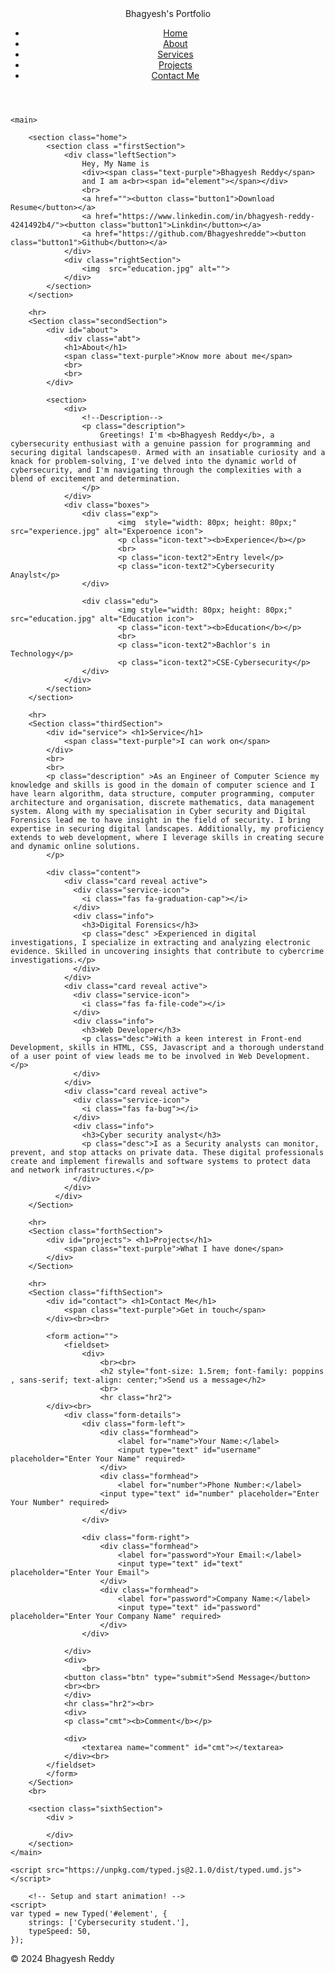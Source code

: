 <!DOCTYPE html>
<html lang="en">
<head>
    <meta charset="UTF-8">
    <meta name="viewport" content="width=device-width, initial-scale=1.0">
    <title>Bhagyesh's Portfolio</title>
    <link rel="preconnect" href="https://fonts.googleapis.com">
<link rel="preconnect" href="https://fonts.gstatic.com" crossorigin>
<link href="https://fonts.googleapis.com/css2?family=Poppins:wght@400;700&display=swap" rel="stylesheet">
<link rel="stylesheet" href="https://github.com/Bhagyeshredde/wt/tree/main/html/portfolio">

</head>
<body>
    <header>
        <nav>
            <!-- We took two div for left and right section oof navbar -->
            <div class = "left">Bhagyesh's Portfolio</div>
            <div class = "right">
            <ul>
                <li><a href="#home">Home</a></li>
                <li><a href="#about">About</a></li>
                <li><a href="#service">Services</a></li>
                <li><a href="#projects">Projects</a></li>
                <li><a href="#contact">Contact Me</a></li>
            </ul>
            </div>
        </nav>
    </header>

    <main>

        <section class="home">
            <section class ="firstSection">
                <div class="leftSection">
                    Hey, My Name is 
                    <div><span class="text-purple">Bhagyesh Reddy</span>
                    and I am a<br><span id="element"></span></div>
                    <br>
                    <a href=""><button class="button1">Download Resume</button></a>
                    <a href="https://www.linkedin.com/in/bhagyesh-reddy-4241492b4/"><button class="button1">Linkdin</button></a>
                    <a href="https://github.com/Bhagyeshredde"><button class="button1">Github</button></a>
                </div>
                <div class="rightSection">
                    <img  src="education.jpg" alt="">
                </div>
            </section>
        </section>

        <hr>
        <Section class="secondSection">
            <div id="about"> 
                <div class="abt">
                <h1>About</h1>
                <span class="text-purple">Know more about me</span>
                <br>
                <br>
            </div>

            <section>
                <div>
                    <!--Description-->
                    <p class="description">
                        Greetings! I'm <b>Bhagyesh Reddy</b>, a cybersecurity enthusiast with a genuine passion for programming and securing digital landscapes🌐. Armed with an insatiable curiosity and a knack for problem-solving, I've delved into the dynamic world of cybersecurity, and I'm navigating through the complexities with a blend of excitement and determination.
                    </p> 
                </div>
                <div class="boxes">
                    <div class="exp">
                            <img  style="width: 80px; height: 80px;" src="experience.jpg" alt="Experoence icon">
                            <p class="icon-text"><b>Experience</b></p>
                            <br>
                            <p class="icon-text2">Entry level</p>
                            <p class="icon-text2">Cybersecurity Anaylst</p>
                    </div>
                    
                    <div class="edu">
                            <img style="width: 80px; height: 80px;" src="education.jpg" alt="Education icon">
                            <p class="icon-text"><b>Education</b></p>
                            <br>
                            <p class="icon-text2">Bachlor's in Technology</p>
                            <p class="icon-text2">CSE-Cybersecurity</p>
                    </div>
                </div>
            </section>
        </section>

        <hr>
        <Section class="thirdSection">
            <div id="service"> <h1>Service</h1>
                <span class="text-purple">I can work on</span>
            </div>
            <br>
            <br>
            <p class="description" >As an Engineer of Computer Science my knowledge and skills is good in the domain of computer science and I have learn algorithm, data structure, computer programming, computer architecture and organisation, discrete mathematics, data management system. Along with my specialisation in Cyber security and Digital Forensics lead me to have insight in the field of security. I bring expertise in securing digital landscapes. Additionally, my proficiency extends to web development, where I leverage skills in creating secure and dynamic online solutions.
            </p>
      
            <div class="content">
                <div class="card reveal active">
                  <div class="service-icon">
                    <i class="fas fa-graduation-cap"></i>
                  </div>
                  <div class="info">
                    <h3>Digital Forensics</h3>
                    <p class="desc" >Experienced in digital investigations, I specialize in extracting and analyzing electronic evidence. Skilled in uncovering insights that contribute to cybercrime investigations.</p>
                  </div>
                </div>
                <div class="card reveal active">
                  <div class="service-icon">
                    <i class="fas fa-file-code"></i>
                  </div>
                  <div class="info">
                    <h3>Web Developer</h3>
                    <p class="desc">With a keen interest in Front-end Development, skills in HTML, CSS, Javascript and a thorough understand of a user point of view leads me to be involved in Web Development.</p>
                  </div>
                </div>
                <div class="card reveal active">
                  <div class="service-icon">
                    <i class="fas fa-bug"></i>
                  </div>
                  <div class="info">
                    <h3>Cyber security analyst</h3>
                    <p class="desc">I as a Security analysts can monitor, prevent, and stop attacks on private data. These digital professionals create and implement firewalls and software systems to protect data and network infrastructures.</p>
                  </div>
                </div>
              </div>
        </Section>

        <hr>
        <Section class="forthSection">
            <div id="projects"> <h1>Projects</h1>
                <span class="text-purple">What I have done</span>
            </div>
        </Section>

        <hr>
        <Section class="fifthSection">
            <div id="contact"> <h1>Contact Me</h1>
                <span class="text-purple">Get in touch</span>
            </div><br><br>
            
            <form action="">
                <fieldset>
                    <div>
                        <br><br>
                        <h2 style="font-size: 1.5rem; font-family: poppins , sans-serif; text-align: center;">Send us a message</h2>
                        <br>
                        <hr class="hr2">
            </div><br>
                <div class="form-details">
                    <div class="form-left">
                        <div class="formhead">
                            <label for="name">Your Name:</label>
                            <input type="text" id="username" placeholder="Enter Your Name" required>
                        </div>
                        <div class="formhead">
                            <label for="number">Phone Number:</label>
                        <input type="text" id="number" placeholder="Enter Your Number" required>
                        </div>
                    </div>
                    
                    <div class="form-right">
                        <div class="formhead">
                            <label for="password">Your Email:</label>
                            <input type="text" id="text" placeholder="Enter Your Email">
                        </div>
                        <div class="formhead">
                            <label for="password">Company Name:</label>
                            <input type="text" id="password" placeholder="Enter Your Company Name" required>
                        </div>
                    </div>
                    
                </div>
                <div>
                    <br>
                <button class="btn" type="submit">Send Message</button>
                <br><br>
                </div>
                <hr class="hr2"><br>
                <div>
                <p class="cmt"><b>Comment</b></p>

                <div>
                    <textarea name="comment" id="cmt"></textarea>
                </div><br>
            </fieldset>
            </form>
        </Section>
        <br>

        <section class="sixthSection">
            <div >
                
            </div>
        </section>
    </main>
    
    <script src="https://unpkg.com/typed.js@2.1.0/dist/typed.umd.js"></script>

        <!-- Setup and start animation! -->
    <script>
    var typed = new Typed('#element', {
        strings: ['Cybersecurity student.'],
        typeSpeed: 50,
    });
  </script>

</body>
<footer>
    <p>&copy; 2024 Bhagyesh Reddy</p>
</footer>
</html>
